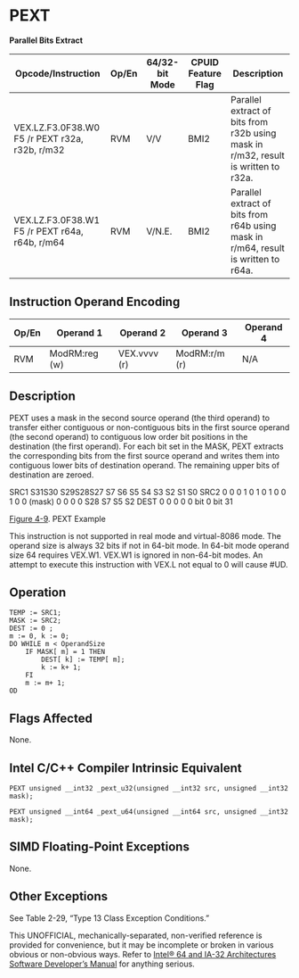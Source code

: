 # PEXT

**Parallel Bits Extract**

| Opcode/Instruction                             | Op/En | 64/32-bit Mode | CPUID Feature Flag | Description                                                                        |
| ---------------------------------------------- | ----- | -------------- | ------------------ | ---------------------------------------------------------------------------------- |
| VEX.LZ.F3.0F38.W0 F5 /r PEXT r32a, r32b, r/m32 | RVM   | V/V            | BMI2               | Parallel extract of bits from r32b using mask in r/m32, result is written to r32a. |
| VEX.LZ.F3.0F38.W1 F5 /r PEXT r64a, r64b, r/m64 | RVM   | V/N.E.         | BMI2               | Parallel extract of bits from r64b using mask in r/m64, result is written to r64a. |

## Instruction Operand Encoding

| Op/En | Operand 1     | Operand 2    | Operand 3     | Operand 4 |
| ----- | ------------- | ------------ | ------------- | --------- |
| RVM   | ModRM:reg (w) | VEX.vvvv (r) | ModRM:r/m (r) | N/A       |

## Description

PEXT uses a mask in the second source operand (the third operand) to transfer either contiguous or non-contiguous bits in the first source operand (the second operand) to contiguous low order bit positions in the destination (the first operand). For each bit set in the MASK, PEXT extracts the corresponding bits from the first source operand and writes them into contiguous lower bits of destination operand. The remaining upper bits of destination are zeroed.

SRC1 S31S30 S29S28S27
S7 S6 S5 S4 S3 S2 S1 S0
SRC2 0 0 0 1 0
1 0 1 0 0 1 0 0
(mask)
0 0 0 0 S28 S7 S5 S2
DEST 0 0 0 0 0
bit 0
bit 31

[Figure 4-9](/x86/pext#fig-4-9). PEXT Example

This instruction is not supported in real mode and virtual-8086 mode. The operand size is always 32 bits if not in 64-bit mode. In 64-bit mode operand size 64 requires VEX.W1. VEX.W1 is ignored in non-64-bit modes. An attempt to execute this instruction with VEX.L not equal to 0 will cause #​​​UD.

## Operation

```
TEMP := SRC1;
MASK := SRC2;
DEST := 0 ;
m := 0, k := 0;
DO WHILE m < OperandSize
    IF MASK[ m] = 1 THEN
        DEST[ k] := TEMP[ m];
        k := k+ 1;
    FI
    m := m+ 1;
OD

```

## Flags Affected

None.

## Intel C/C++ Compiler Intrinsic Equivalent

```
PEXT unsigned __int32 _pext_u32(unsigned __int32 src, unsigned __int32 mask);

```

```
PEXT unsigned __int64 _pext_u64(unsigned __int64 src, unsigned __int32 mask);

```

## SIMD Floating-Point Exceptions

None.

## Other Exceptions

See Table 2-29, “Type 13 Class Exception Conditions.”

This UNOFFICIAL, mechanically-separated, non-verified reference is provided for convenience, but it may be
incomplete or broken in various obvious or non-obvious
ways. Refer to [Intel® 64 and IA-32 Architectures Software Developer’s Manual](https://software.intel.com/en-us/download/intel-64-and-ia-32-architectures-sdm-combined-volumes-1-2a-2b-2c-2d-3a-3b-3c-3d-and-4) for anything serious.

